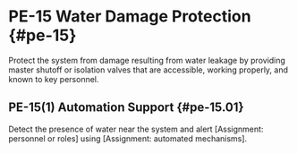 # PE-15 Water Damage Protection {#pe-15}

Protect the system from damage resulting from water leakage by providing master shutoff or isolation valves that are accessible, working properly, and known to key personnel.

## PE-15(1) Automation Support {#pe-15.01}

Detect the presence of water near the system and alert [Assignment: personnel or roles] using [Assignment: automated mechanisms].

